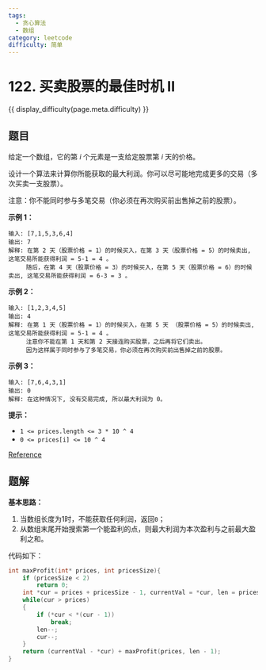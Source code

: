 ```yaml
---
tags:
  - 贪心算法
  - 数组
category: leetcode
difficulty: 简单
---
```


# 122. 买卖股票的最佳时机 II

{{ display_difficulty(page.meta.difficulty) }}

## 题目

给定一个数组，它的第 *i* 个元素是一支给定股票第 *i* 天的价格。

设计一个算法来计算你所能获取的最大利润。你可以尽可能地完成更多的交易（多次买卖一支股票）。

注意：你不能同时参与多笔交易（你必须在再次购买前出售掉之前的股票）。

**示例 1：**

```
输入: [7,1,5,3,6,4]
输出: 7
解释: 在第 2 天（股票价格 = 1）的时候买入，在第 3 天（股票价格 = 5）的时候卖出, 这笔交易所能获得利润 = 5-1 = 4 。
     随后，在第 4 天（股票价格 = 3）的时候买入，在第 5 天（股票价格 = 6）的时候卖出, 这笔交易所能获得利润 = 6-3 = 3 。
```

**示例 2：**

```
输入: [1,2,3,4,5]
输出: 4
解释: 在第 1 天（股票价格 = 1）的时候买入，在第 5 天 （股票价格 = 5）的时候卖出, 这笔交易所能获得利润 = 5-1 = 4 。
     注意你不能在第 1 天和第 2 天接连购买股票，之后再将它们卖出。
     因为这样属于同时参与了多笔交易，你必须在再次购买前出售掉之前的股票。
```

**示例 3：**

```
输入: [7,6,4,3,1]
输出: 0
解释: 在这种情况下, 没有交易完成, 所以最大利润为 0。
```

**提示：**

* `1 <= prices.length <= 3 * 10 ^ 4`
* `0 <= prices[i] <= 10 ^ 4`

[Reference](https://leetcode-cn.com/problems/best-time-to-buy-and-sell-stock-ii)

## 题解

**基本思路：** 

1. 当数组长度为1时，不能获取任何利润，返回`0`；
2. 从数组末尾开始搜索第一个能盈利的点，则最大利润为本次盈利与之前最大盈利之和。

代码如下：

```c
int maxProfit(int* prices, int pricesSize){
    if (pricesSize < 2)
        return 0;
    int *cur = prices + pricesSize - 1, currentVal = *cur, len = pricesSize;
    while(cur > prices)
    {
        if (*cur < *(cur - 1))
            break;
        len--;
        cur--;
    }
    return (currentVal - *cur) + maxProfit(prices, len - 1);
}
```